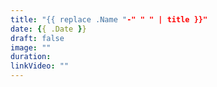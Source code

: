 ```yaml
---
title: "{{ replace .Name "-" " " | title }}"
date: {{ .Date }}
draft: false
image: ""
duration: 
linkVideo: ""
---
```

